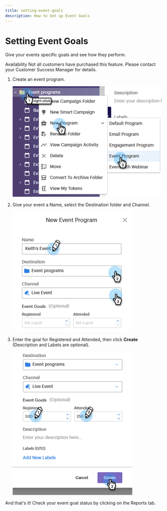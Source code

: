 ```yaml
---
title: setting-event-goals
description: How to Set up Event Goals
---
```


# Setting Event Goals

Give your events specific goals and see how they perform.

Availability
Not all customers have purchased this feature. Please contact your Customer Success Manager for details.

1. Create an event program.

   ![Image One](/help/sky/assets/event-programs/setting-event-goals/setting-event-goals-1.png)

1. Give your event a Name, select the Destination folder and Channel.

   ![Image Two](/help/sky/assets/event-programs/setting-event-goals/setting-event-goals-2.png)

1. Enter the goal for Registered and Attended, then click **Create** (Description and Labels are optional).

   ![Image One](/help/sky/assets/event-programs/setting-event-goals/setting-event-goals-3.png)

And that's it! Check your event goal status by clicking on the Reports tab.
